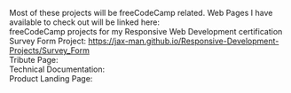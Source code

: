 Most of these projects will be freeCodeCamp related. 
Web Pages I have available to check out will be linked here:<br>
freeCodeCamp projects for my Responsive Web Development certification<br>
Survey Form Project: https://jax-man.github.io/Responsive-Development-Projects/Survey_Form<br>
Tribute Page: <br>
Technical Documentation: <br> 
Product Landing Page: <br>
